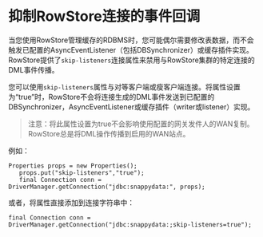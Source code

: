 # 抑制RowStore连接的事件回调 #
当您使用RowStore管理缓存的RDBMS时，您可能偶尔需要修改表数据，而不会触发已配置的AsyncEventListener（包括DBSynchronizer）或缓存插件实现。RowStore提供了`skip-listeners`连接属性来禁用与RowStore集群的特定连接的DML事件传播。<br/>

您可以使用`skip-listeners`属性与对等客户端或瘦客户端连接。将属性设置为“true”时，RowStore不会将连接生成的DML事件发送到已配置的DBSynchronizer，AsyncEventListener或缓存插件（writer或listener）实现。<br/>

> 注意：将此属性设置为true不会影响使用配置的网关发件人的WAN复制。RowStore总是将DML操作传播到启用的WAN站点。

例如：

	Properties props = new Properties();
	   props.put("skip-listeners","true");
	   final Connection conn = DriverManager.getConnection("jdbc:snappydata:", props);
或者，将属性直接添加到连接字符串中：

	final Connection conn = DriverManager.getConnection("jdbc:snappydata:;skip-listeners=true");